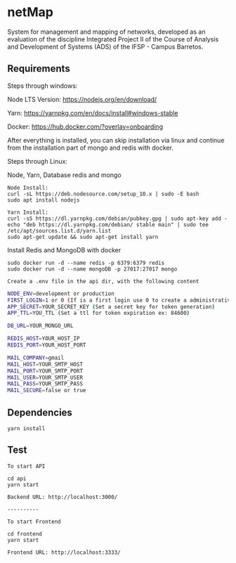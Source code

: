 # netMap

System for management and mapping of networks, developed as an evaluation of the discipline Integrated Project II of the Course of Analysis and Development of Systems (ADS) of the IFSP - Campus Barretos.

## Requirements

Steps through windows:

Node LTS Version: https://nodejs.org/en/download/
&nbsp;&nbsp;

Yarn: https://yarnpkg.com/en/docs/install#windows-stable
&nbsp;&nbsp;

Docker: https://hub.docker.com/?overlay=onboarding

After everything is installed, you can skip installation via linux and continue from the installation part of mongo and redis with docker.

Steps through Linux:

Node, Yarn, Database redis and mongo

```shell
Node Install:
curl -sL https://deb.nodesource.com/setup_10.x | sudo -E bash
sudo apt install nodejs
```

```shell
Yarn Install:
curl -sS https://dl.yarnpkg.com/debian/pubkey.gpg | sudo apt-key add -
echo "deb https://dl.yarnpkg.com/debian/ stable main" | sudo tee /etc/apt/sources.list.d/yarn.list
sudo apt-get update && sudo apt-get install yarn
```

Install Redis and MongoDB with docker

```shell
sudo docker run -d --name redis -p 6379:6379 redis
sudo docker run -d --name mongoDB -p 27017:27017 mongo
```

```shell
Create a .env file in the api dir, with the following content
```

```bash
NODE_ENV=development or production
FIRST_LOGIN=1 or 0 (If is a first login use 0 to create a administrative user)
APP_SECRET=YOUR_SECRET_KEY (Set a secret key for token generation)
APP_TTL=YOU_TTL (Set a ttl for token expiration ex: 84600)

DB_URL=YOUR_MONGO_URL

REDIS_HOST=YOUR_HOST_IP
REDIS_PORT=YOUR_HOST_PORT

MAIL_COMPANY=gmail
MAIL_HOST=YOUR_SMTP_HOST
MAIL_PORT=YOUR_SMTP_PORT
MAIL_USER=YOUR_SMTP_USER
MAIL_PASS=YOUR_SMTP_PASS
MAIL_SECURE=false or true
```

## Dependencies

```shell
yarn install
```

## Test

```shell
To start API

cd api
yarn start

Backend URL: http://localhost:3000/

----------

To start Frontend

cd frontend
yarn start

Frontend URL: http://localhost:3333/
```
